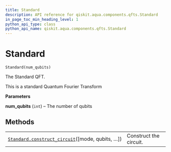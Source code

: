 ```yaml
---
title: Standard
description: API reference for qiskit.aqua.components.qfts.Standard
in_page_toc_min_heading_level: 1
python_api_type: class
python_api_name: qiskit.aqua.components.qfts.Standard
---
```


# Standard

<span id="qiskit.aqua.components.qfts.Standard" />

`Standard(num_qubits)`

The Standard QFT.

This is a standard Quantum Fourier Transform

**Parameters**

**num\_qubits** (`int`) – The number of qubits

## Methods

|                                                                                                                                                                     |                        |
| ------------------------------------------------------------------------------------------------------------------------------------------------------------------- | ---------------------- |
| [`Standard.construct_circuit`](qiskit.aqua.components.qfts.Standard.construct_circuit "qiskit.aqua.components.qfts.Standard.construct_circuit")(\[mode, qubits, …]) | Construct the circuit. |

